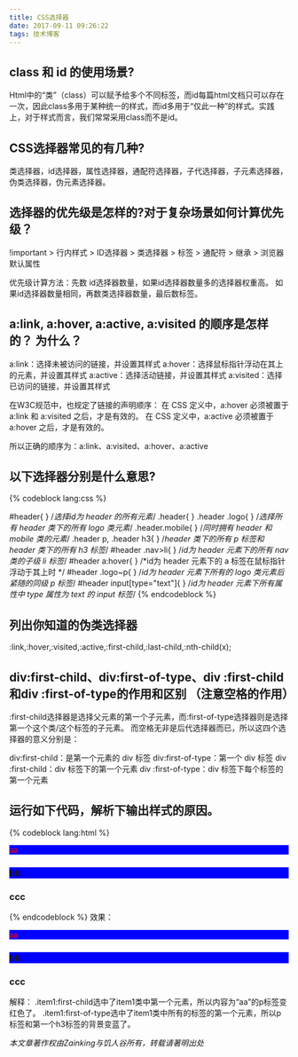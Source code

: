 ```yaml
---
title: CSS选择器
date: 2017-09-11 09:26:22
tags: 技术博客
---
```

## class 和 id 的使用场景?

Html中的“类”（class）可以赋予给多个不同标签，而id每篇html文档只可以存在一次，因此class多用于某种统一的样式，而id多用于“仅此一种”的样式。实践上，对于样式而言，我们常常采用class而不是id。

## CSS选择器常见的有几种?

类选择器，id选择器，属性选择器，通配符选择器，子代选择器，子元素选择器，伪类选择器，伪元素选择器。

## 选择器的优先级是怎样的?对于复杂场景如何计算优先级？

!important > 行内样式 > ID选择器 > 类选择器 > 标签 > 通配符 > 继承 > 浏览器默认属性

优先级计算方法：先数 id选择器数量，如果id选择器数量多的选择器权重高。
如果id选择器数量相同，再数类选择器数量，最后数标签。

## a:link, a:hover, a:active, a:visited 的顺序是怎样的？ 为什么？

a:link：选择未被访问的链接，并设置其样式
a:hover：选择鼠标指针浮动在其上的元素，并设置其样式
a:active：选择活动链接，并设置其样式
a:visited：选择已访问的链接，并设置其样式

在W3C规范中，也规定了链接的声明顺序：
在 CSS 定义中，a:hover 必须被置于 a:link 和 a:visited 之后，才是有效的。
在 CSS 定义中，a:active 必须被置于 a:hover 之后，才是有效的。

所以正确的顺序为：a:link、a:visited、a:hover、a:active

## 以下选择器分别是什么意思?

{% codeblock lang:css %}

#header{
}
/*选择id为 header 的所有元素*/
.header{
}
.header .logo{
}
/*选择所有 header 类下的所有 logo 类元素*/
.header.mobile{
}
/*同时拥有 header 和 mobile 类的元素*/
.header p, .header h3{
}
/*header 类下的所有 p 标签和 header 类下的所有 h3 标签*/
#header .nav>li{
}
/*id为 header 元素下的所有 nav 类的子级 li 标签*/
#header a:hover{
}
/*id为 header 元素下的 a 标签在鼠标指针浮动于其上时 */
#header .logo~p{
}
/*id为 header 元素下所有的 logo 类元素后紧随的同级 p 标签*/
#header input[type="text"]{
}
/*id为 header 元素下所有属性中 type 属性为 text 的 input 标签*/
{% endcodeblock %}

## 列出你知道的伪类选择器

:link,:hover,:visited,:active,:first-child,:last-child,:nth-child(x);

## div:first-child、div:first-of-type、div :first-child和div :first-of-type的作用和区别 （注意空格的作用）

:first-child选择器是选择父元素的第一个子元素，而:first-of-type选择器则是选择第一个这个类/这个标签的子元素。
而空格无非是后代选择器而已，所以这四个选择器的意义分别是：

div:first-child：是第一个元素的 div 标签
div:first-of-type：第一个 div 标签
div :first-child：div 标签下的第一个元素
div :first-of-type：div 标签下每个标签的第一个元素

## 运行如下代码，解析下输出样式的原因。

{% codeblock lang:html %}
<style>
.item1:first-child{
  color: red;
}
.item1:first-of-type{
  background: blue;
}
</style>
<div class="ct">
  <p class="item1">aa</p>
  <h3 class="item1">bb</h3>
  <h3 class="item1">ccc</h3>
</div>
{% endcodeblock %}
效果：
<style> .item1:first-child{ color: red; } .item1:first-of-type{ background: blue; } </style> <div class="ct"> <p class="item1">aa</p> <h3 class="item1">bb</h3> <h3 class="item1">ccc</h3> </div>

解释：
.item1:first-child选中了item1类中第一个元素，所以内容为“aa”的p标签变红色了。
.item1:first-of-type选中了item1类中所有的标签的第一个元素，所以p标签和第一个h3标签的背景变蓝了。

*本文章著作权由Zainking与饥人谷所有，转载请著明出处*

